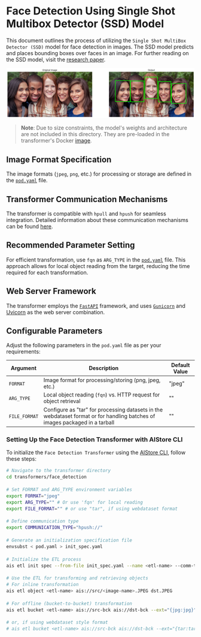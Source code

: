 # Face Detection Using Single Shot Multibox Detector (SSD) Model

This document outlines the process of utilizing the `Single Shot MultiBox Detector (SSD)` model for face detection in images. The SSD model predicts and places bounding boxes over faces in an image. For further reading on the SSD model, visit the [research paper](https://arxiv.org/abs/1512.02325).

![output](sample/output_face_detection.png)

> **Note**: Due to size constraints, the model's weights and architecture are not included in this directory. They are pre-loaded in the transformer's Docker [image](https://hub.docker.com/r/aistorage/transformer_face_detection).

## Image Format Specification

The image formats (`jpeg`, `png`, etc.) for processing or storage are defined in the [`pod.yaml`](pod.yaml) file.

## Transformer Communication Mechanisms

The transformer is compatible with `hpull` and `hpush` for seamless integration. Detailed information about these communication mechanisms can be found [here](https://github.com/NVIDIA/aistore/blob/main/docs/etl.md#communication-mechanisms).

## Recommended Parameter Setting

For efficient transformation, use `fqn` as `ARG_TYPE` in the [`pod.yaml`](pod.yaml) file. This approach allows for local object reading from the target, reducing the time required for each transformation.

## Web Server Framework

The transformer employs the [`FastAPI`](https://fastapi.tiangolo.com/) framework, and uses [`Gunicorn`](https://gunicorn.org/) and [Uvicorn](https://www.uvicorn.org/) as the web server combination.

## Configurable Parameters

Adjust the following parameters in the `pod.yaml` file as per your requirements:

| Argument   | Description                                                         | Default Value |
|------------|---------------------------------------------------------------------|---------------|
| `FORMAT`   | Image format for processing/storing (png, jpeg, etc.)                | "jpeg"        |
| `ARG_TYPE` | Local object reading (`fqn`) vs. HTTP request for object retrieval   | ""            |
| `FILE_FORMAT` | Configure as "tar" for processing datasets in the webdataset format or for handling batches of images packaged in a tarball   | ""            |

### Setting Up the Face Detection Transformer with AIStore CLI

To initialize the `Face Detection Transformer` using the [AIStore CLI](https://github.com/NVIDIA/aistore/blob/main/docs/cli.md), follow these steps:

```bash
# Navigate to the transformer directory
cd transformers/face_detection

# Set FORMAT and ARG_TYPE environment variables
export FORMAT="jpeg"
export ARG_TYPE="" # Or use 'fqn' for local reading
export FILE_FORMAT="" # or use "tar", if using webdataset format

# Define communication type
export COMMUNICATION_TYPE="hpush://"

# Generate an initialization specification file
envsubst < pod.yaml > init_spec.yaml

# Initialize the ETL process
ais etl init spec --from-file init_spec.yaml --name <etl-name> --comm-type $COMMUNICATION_TYPE

# Use the ETL for transforming and retrieving objects
# For inline transformation
ais etl object <etl-name> ais://src/<image-name>.JPEG dst.JPEG

# For offline (bucket-to-bucket) transformation
ais etl bucket <etl-name> ais://src-bck ais://dst-bck --ext="{jpg:jpg}"

# or, if using webdataset style format
# ais etl bucket <etl-name> ais://src-bck ais://dst-bck --ext="{tar:tar}"
```